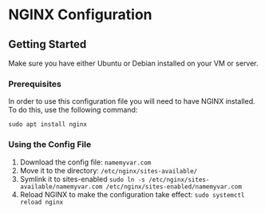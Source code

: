 # NGINX Configuration

## Getting Started

Make sure you have either Ubuntu or Debian installed on your VM or server.

### Prerequisites

In order to use this configuration file you will need to have NGINX installed. To do this, use the following command:

```
sudo apt install nginx
```

### Using the Config File

1. Download the config file: `namemyvar.com`
2. Move it to the directory: `/etc/nginx/sites-available/`
3. Symlink it to sites-enabled `sudo ln -s /etc/nginx/sites-available/namemyvar.com /etc/nginx/sites-enabled/namemyvar.com`
4. Reload NGINX to make the configuration take effect: `sudo systemctl reload nginx`

